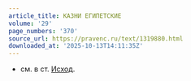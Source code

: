 ```yaml
---
article_title: КАЗНИ ЕГИПЕТСКИЕ
volume: '29'
page_numbers: '370'
source_url: https://pravenc.ru/text/1319880.html
downloaded_at: '2025-10-13T14:11:35Z'
---
```


- см. в ст. [Исход](https://pravenc.ru/text/Исход.html).
